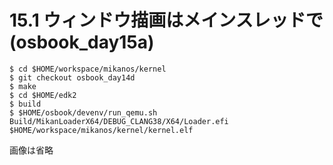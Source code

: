 # 15.1 ウィンドウ描画はメインスレッドで (osbook_day15a)

```console
$ cd $HOME/workspace/mikanos/kernel
$ git checkout osbook_day14d
$ make
$ cd $HOME/edk2
$ build
$ $HOME/osbook/devenv/run_qemu.sh Build/MikanLoaderX64/DEBUG_CLANG38/X64/Loader.efi $HOME/workspace/mikanos/kernel/kernel.elf
```

画像は省略
